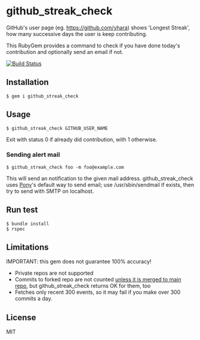 # github_streak_check

GitHub's user page (eg. https://github.com/yhara) shows 'Longest Streak',
how many successive days the user is keep contributing. 

This RubyGem provides a command to check if you have done today's
contribution and optionally send an email if not.

[![Build Status](https://travis-ci.org/yhara/github_streak_check.png?branch=master)](https://travis-ci.org/yhara/github_streak_check)

## Installation

    $ gem i github_streak_check

## Usage

    $ github_streak_check GITHUB_USER_NAME

Exit with status 0 if already did contribution, with 1 otherwise.

### Sending alert mail

    $ github_streak_check foo -m foo@example.com

This will send an notification to the given mail address.
github_streak_check uses [Pony](http://github.com/benprew/pony)'s default
way to send email; use /usr/sbin/sendmail if exists, then try to send with SMTP on localhost.

## Run test

    $ bundle install
    $ rspec

## Limitations

IMPORTANT: this gem does not guarantee 100% accuracy!

- Private repos are not supported
- Commits to forked repo are not counted [unless it is merged to main repo](https://help.github.com/articles/why-are-my-contributions-not-showing-up-on-my-profile), but github_streak_check returns OK for them, too
- Fetches only recent 300 events, so it may fail if you make over 300 commits a day.

## License

MIT
